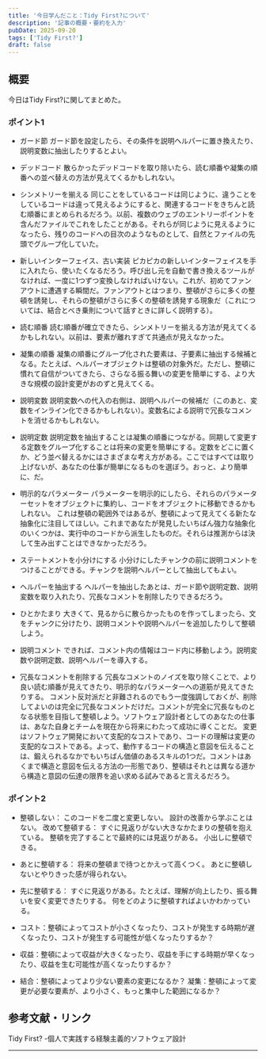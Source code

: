 ```yaml
---
title: '今日学んだこと：Tidy First?について'
description: '記事の概要・要約を入力'
pubDate: 2025-09-20
tags: ['Tidy First?']
draft: false
---
```


## 概要

今日はTidy First?に関してまとめた。

### ポイント1

- ガード節
ガード節を設定したら、その条件を説明ヘルパーに置き換えたり、説明変数に抽出したりするとよい。

- デッドコード
散らかったデッドコードを取り除いたら、読む順番や凝集の順番への並べ替えの方法が見えてくるかもしれない。

- シンメトリーを揃える
同じことをしているコードは同じように、違うことをしているコードは違って見えるようにすると、関連するコードをきちんと読む順番にまとめられるだろう。以前、複数のウェブのエントリーポイントを含んだファイルでこれをしたことがある。それらが同じように見えるようになったら、残りのコードへの目次のようなものとして、自然とファイルの先頭でグループ化していた。

- 新しいインターフェイス、古い実装
ピカピカの新しいインターフェイスを手に入れたら、使いたくなるだろう。呼び出し元を自動で書き換えるツールがなければ、一度に1つずつ変換しなければいけない。これが、初めてファンアウトに遭遇する瞬間だ。ファンアウトとはつまり、整頓がさらに多くの整頓を誘発し、それらの整頓がさらに多くの整頓を誘発する現象だ（これについては、結合とべき乗則について話すときに詳しく説明する）。

- 読む順番
読む順番が確立できたら、シンメトリーを揃える方法が見えてくるかもしれない。以前は、要素が離れすぎて共通点が見えなかった。

- 凝集の順番
凝集の順番にグループ化された要素は、子要素に抽出する候補となる。たとえば、ヘルパーオブジェクトは整頓の対象外だ。ただし、整頓に慣れて自信がついてきたら、さらなる振る舞いの変更を簡単にする、より大きな規模の設計変更がおのずと見えてくる。

- 説明変数
説明変数への代入の右側は、説明ヘルパーの候補だ（このあと、変数をインライン化できるかもしれない）。変数名による説明で冗長なコメントを消せるかもしれない。

- 説明定数
説明定数を抽出することは凝集の順番につながる。同期して変更する定数をグループ化することは将来の変更を簡単にする。定数をどこに置くか、どう並べ替えるかにはさまざまな考え方がある。ここではすべては取り上げないが、あなたの仕事が簡単になるものを選ぼう。おっと、より簡単に、だ。

- 明示的なパラメーター
パラメーターを明示的にしたら、それらのパラメーターセットをオブジェクトに集約し、コードをオブジェクトに移動できるかもしれない。
これは整頓の範囲外ではあるが、整頓によって見えてくる新たな抽象化に注目してほしい。これまであなたが発見したいちばん強力な抽象化のいくつかは、実行中のコードから派生したものだ。それらは推測からは決して生み出すことはできなかっただろう。

- ステートメントを小分けにする
小分けにしたチャンクの前に説明コメントをつけることができる。チャンクを説明ヘルパーとして抽出してもよい。

- ヘルパーを抽出する
ヘルパーを抽出したあとは、ガード節や説明定数、説明変数を取り入れたり、冗長なコメントを削除したりできるだろう。

- ひとかたまり
大きくて、見るからに散らかったものを作ってしまったら、文をチャンクに分けたり、説明コメントや説明ヘルパーを追加したりして整頓しよう。

- 説明コメント
できれば、コメント内の情報はコード内に移動しよう。説明変数や説明定数、説明ヘルパーを導入する。

- 冗長なコメントを削除する
冗長なコメントのノイズを取り除くことで、より良い読む順番が見えてきたり、明示的なパラメーターへの道筋が見えてきたりする。
コメント反対派だと非難されるのでもう一度強調しておくが、削除してよいのは完全に冗長なコメントだけだ。コメントが完全に冗長なものとなる状態を目指して整頓しよう。ソフトウェア設計者としてのあなたの仕事は、あなた自身とチームを現在から将来にわたって成功に導くことだ。
変更はソフトウェア開発において支配的なコストであり、コードの理解は変更の支配的なコストである。よって、動作するコードの構造と意図を伝えることは、鍛えられるなかでもいちばん価値のあるスキルの1つだ。コメントはあくまで構造と意図を伝える方法の一形態であり、整頓はそれとは異なる道から構造と意図の伝達の限界を追い求める試みであると言えるだろう。

### ポイント2

- 整頓しない：
このコードを二度と変更しない。
設計の改善から学ぶことはない。
改めて整頓する：
すぐに見返りがない大きなかたまりの整頓を抱えている。
整頓を完了することで最終的には見返りがある。
小出しに整頓できる。

- あとに整頓する：
将来の整頓まで待つとかえって高くつく。
あとに整頓しないとやりきった感が得られない。

- 先に整頓する：
すぐに見返りがある。たとえば、理解が向上したり、振る舞いを安く変更できたりする。
何をどのように整頓すればよいかわかっている。

- コスト：整頓によってコストが小さくなったり、コストが発生する時期が遅くなったり、コストが発生する可能性が低くなったりするか？

- 収益：整頓によって収益が大きくなったり、収益を手にする時期が早くなったり、収益を生む可能性が高くなったりするか？

- 結合：整頓によってより少ない要素の変更になるか？
凝集：整頓によって変更が必要な要素が、より小さく、もっと集中した範囲になるか？

## 参考文献・リンク

Tidy First? -個人で実践する経験主義的ソフトウェア設計

---

